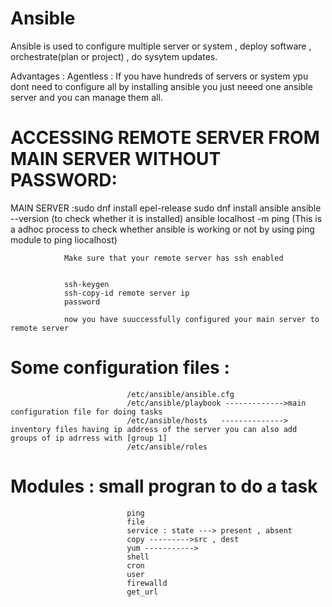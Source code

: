 # Ansible
Ansible is used to configure multiple server or system , deploy software , orchestrate(plan or project) , do sysytem updates.

Advantages : Agentless : If you have hundreds of servers or system ypu dont need to configure all by installing ansible you just neeed one ansible server and you can manage them all.

# ACCESSING REMOTE SERVER FROM MAIN SERVER WITHOUT PASSWORD:

   MAIN SERVER :sudo dnf install epel-release
                sudo dnf install ansible
                ansible --version (to check whether it is installed)
                ansible localhost -m ping (This is a adhoc process to check whether ansible is working or not by using ping module to ping liocalhost)

                Make sure that your remote server has ssh enabled
                

                ssh-keygen
                ssh-copy-id remote server ip
                password 

                now you have suuccessfully configured your main server to remote server
# Some configuration files :
                              /etc/ansible/ansible.cfg
                              /etc/ansible/playbook ------------->main configuration file for doing tasks
                              /etc/ansible/hosts   --------------> inventory files having ip address of the server you can also add groups of ip adrress with [group 1]
                              /etc/ansible/roles

# Modules : small progran to do a task 
                              ping
                              file
                              service : state ---> present , absent
                              copy --------->src , dest
                              yum ----------->
                              shell
                              cron
                              user
                              firewalld
                              get_url
                              
                              
  
